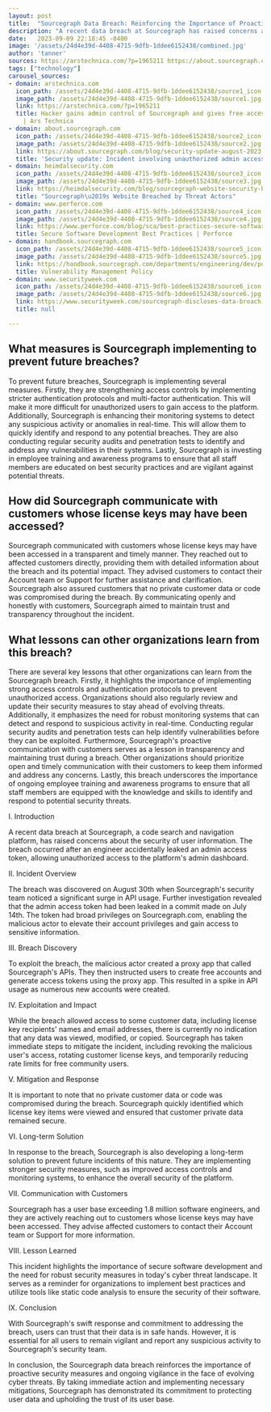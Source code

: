 ```yaml
---
layout: post
title:  "Sourcegraph Data Breach: Reinforcing the Importance of Proactive Security Measures"
description: "A recent data breach at Sourcegraph has raised concerns about the security of user information. Find out how the breach occurred and the steps taken to mitigate the incident."
date:   2023-09-09 22:18:45 -0400
image: '/assets/24d4e39d-4408-4715-9dfb-1ddee6152438/combined.jpg'
author: 'tanner'
sources: https://arstechnica.com/?p=1965211 https://about.sourcegraph.com/blog/security-update-august-2023 https://heimdalsecurity.com/blog/sourcegraph-website-security-breach/ https://handbook.sourcegraph.com/departments/engineering/dev/policies/vulnerability-management-policy/ https://www.securityweek.com/sourcegraph-discloses-data-breach-following-access-token-leak/ https://www.perforce.com/blog/sca/best-practices-secure-software-development
tags: ["technology"]
carousel_sources:
- domain: arstechnica.com
  icon_path: /assets/24d4e39d-4408-4715-9dfb-1ddee6152438/source1_icon.jpg
  image_path: /assets/24d4e39d-4408-4715-9dfb-1ddee6152438/source1.jpg
  link: https://arstechnica.com/?p=1965211
  title: Hacker gains admin control of Sourcegraph and gives free access to the masses
    | Ars Technica
- domain: about.sourcegraph.com
  icon_path: /assets/24d4e39d-4408-4715-9dfb-1ddee6152438/source2_icon.jpg
  image_path: /assets/24d4e39d-4408-4715-9dfb-1ddee6152438/source2.jpg
  link: https://about.sourcegraph.com/blog/security-update-august-2023
  title: 'Security update: Incident involving unauthorized admin access'
- domain: heimdalsecurity.com
  icon_path: /assets/24d4e39d-4408-4715-9dfb-1ddee6152438/source3_icon.jpg
  image_path: /assets/24d4e39d-4408-4715-9dfb-1ddee6152438/source3.jpg
  link: https://heimdalsecurity.com/blog/sourcegraph-website-security-breach/
  title: "Sourcegraph\u2019s Website Breached by Threat Actors"
- domain: www.perforce.com
  icon_path: /assets/24d4e39d-4408-4715-9dfb-1ddee6152438/source4_icon.jpg
  image_path: /assets/24d4e39d-4408-4715-9dfb-1ddee6152438/source4.jpg
  link: https://www.perforce.com/blog/sca/best-practices-secure-software-development
  title: Secure Software Development Best Practices | Perforce
- domain: handbook.sourcegraph.com
  icon_path: /assets/24d4e39d-4408-4715-9dfb-1ddee6152438/source5_icon.jpg
  image_path: /assets/24d4e39d-4408-4715-9dfb-1ddee6152438/source5.jpg
  link: https://handbook.sourcegraph.com/departments/engineering/dev/policies/vulnerability-management-policy/
  title: Vulnerability Management Policy
- domain: www.securityweek.com
  icon_path: /assets/24d4e39d-4408-4715-9dfb-1ddee6152438/source6_icon.jpg
  image_path: /assets/24d4e39d-4408-4715-9dfb-1ddee6152438/source6.jpg
  link: https://www.securityweek.com/sourcegraph-discloses-data-breach-following-access-token-leak/
  title: null

---
```


## What measures is Sourcegraph implementing to prevent future breaches?
To prevent future breaches, Sourcegraph is implementing several measures. Firstly, they are strengthening access controls by implementing stricter authentication protocols and multi-factor authentication. This will make it more difficult for unauthorized users to gain access to the platform. Additionally, Sourcegraph is enhancing their monitoring systems to detect any suspicious activity or anomalies in real-time. This will allow them to quickly identify and respond to any potential breaches. They are also conducting regular security audits and penetration tests to identify and address any vulnerabilities in their systems. Lastly, Sourcegraph is investing in employee training and awareness programs to ensure that all staff members are educated on best security practices and are vigilant against potential threats.

## How did Sourcegraph communicate with customers whose license keys may have been accessed?
Sourcegraph communicated with customers whose license keys may have been accessed in a transparent and timely manner. They reached out to affected customers directly, providing them with detailed information about the breach and its potential impact. They advised customers to contact their Account team or Support for further assistance and clarification. Sourcegraph also assured customers that no private customer data or code was compromised during the breach. By communicating openly and honestly with customers, Sourcegraph aimed to maintain trust and transparency throughout the incident.

## What lessons can other organizations learn from this breach?
There are several key lessons that other organizations can learn from the Sourcegraph breach. Firstly, it highlights the importance of implementing strong access controls and authentication protocols to prevent unauthorized access. Organizations should also regularly review and update their security measures to stay ahead of evolving threats. Additionally, it emphasizes the need for robust monitoring systems that can detect and respond to suspicious activity in real-time. Conducting regular security audits and penetration tests can help identify vulnerabilities before they can be exploited. Furthermore, Sourcegraph's proactive communication with customers serves as a lesson in transparency and maintaining trust during a breach. Other organizations should prioritize open and timely communication with their customers to keep them informed and address any concerns. Lastly, this breach underscores the importance of ongoing employee training and awareness programs to ensure that all staff members are equipped with the knowledge and skills to identify and respond to potential security threats.


I. Introduction

A recent data breach at Sourcegraph, a code search and navigation platform, has raised concerns about the security of user information. The breach occurred after an engineer accidentally leaked an admin access token, allowing unauthorized access to the platform's admin dashboard.

II. Incident Overview

The breach was discovered on August 30th when Sourcegraph's security team noticed a significant surge in API usage. Further investigation revealed that the admin access token had been leaked in a commit made on July 14th. The token had broad privileges on Sourcegraph.com, enabling the malicious actor to elevate their account privileges and gain access to sensitive information.

III. Breach Discovery

To exploit the breach, the malicious actor created a proxy app that called Sourcegraph's APIs. They then instructed users to create free accounts and generate access tokens using the proxy app. This resulted in a spike in API usage as numerous new accounts were created.

IV. Exploitation and Impact

While the breach allowed access to some customer data, including license key recipients' names and email addresses, there is currently no indication that any data was viewed, modified, or copied. Sourcegraph has taken immediate steps to mitigate the incident, including revoking the malicious user's access, rotating customer license keys, and temporarily reducing rate limits for free community users.

V. Mitigation and Response

It is important to note that no private customer data or code was compromised during the breach. Sourcegraph quickly identified which license key items were viewed and ensured that customer private data remained secure.

VI. Long-term Solution

In response to the breach, Sourcegraph is also developing a long-term solution to prevent future incidents of this nature. They are implementing stronger security measures, such as improved access controls and monitoring systems, to enhance the overall security of the platform.

VII. Communication with Customers

Sourcegraph has a user base exceeding 1.8 million software engineers, and they are actively reaching out to customers whose license keys may have been accessed. They advise affected customers to contact their Account team or Support for more information.

VIII. Lesson Learned

This incident highlights the importance of secure software development and the need for robust security measures in today's cyber threat landscape. It serves as a reminder for organizations to implement best practices and utilize tools like static code analysis to ensure the security of their software.

IX. Conclusion

With Sourcegraph's swift response and commitment to addressing the breach, users can trust that their data is in safe hands. However, it is essential for all users to remain vigilant and report any suspicious activity to Sourcegraph's security team.

In conclusion, the Sourcegraph data breach reinforces the importance of proactive security measures and ongoing vigilance in the face of evolving cyber threats. By taking immediate action and implementing necessary mitigations, Sourcegraph has demonstrated its commitment to protecting user data and upholding the trust of its user base.
